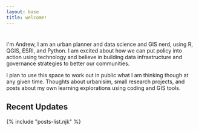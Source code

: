 ```yaml
---
layout: base
title: welcome!
---
```

# 

I'm Andrew, I am an urban planner and data science and GIS nerd, using R, QGIS, ESRI, and Python. I am excited about how we can put policy into action using technology and believe in building data infrastructure and governance strategies to better our communities. 

I plan to use this space to work out in public what I am thinking though at any given time. Thoughts about urbanisim, small research projects, and posts about my own learning explorations using coding and GIS tools.


## Recent Updates
{% include "posts-list.njk" %}
